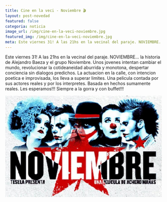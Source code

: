 ```yaml
---
title: Cine en la veci - Noviembre 🎬
layout: post-novedad
featured: false
categoria: noticia
image_url: /img/cine-en-la-veci-noviembre.jpg
featured_img: /img/cine-en-la-veci-noviembre.jpg
meta: Este viernes 31! A las 21hs en la vecinal del paraje. NOVIEMBRE... la historia de Alejandro Baeza y el grupo Noviembre. Unos jovenes intentan cambiar el mundo, revolucionar la cotideaneidad aburrida y monotona, despertar conciencia sin dialogos predichos.
---
```


Este viernes 31! A las 21hs en la vecinal del paraje. NOVIEMBRE... la historia de Alejandro Baeza y el grupo Noviembre. Unos jovenes intentan cambiar el mundo, revolucionar la cotideaneidad aburrida y monotona, despertar conciencia sin dialogos predichos. La actuacion en la calle, con intencion poetica e improvisada, los lleva a superar limites. Una pelicula contada por sus actores reales y por los interpretes. Basada en hechos sumamente reales. Les esperamos!!! Siempre a la gorra y con buffet!!!



<div style="position: relative;">
    <div class="gallery col-3">

<a style="width: 100%;" href="/img/cine-en-la-veci-noviembre.jpg" data-fancybox="images" data-srcset="/img/cine-en-la-veci-noviembre.jpg" class="item-gallery">
    <img src="/img/cine-en-la-veci-noviembre.jpg" />
</a>

</div>
</div>
